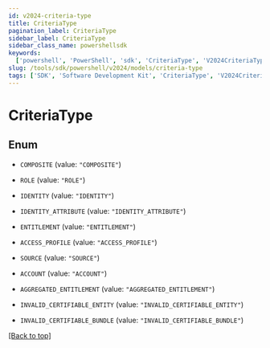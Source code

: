 ```yaml
---
id: v2024-criteria-type
title: CriteriaType
pagination_label: CriteriaType
sidebar_label: CriteriaType
sidebar_class_name: powershellsdk
keywords:
  ['powershell', 'PowerShell', 'sdk', 'CriteriaType', 'V2024CriteriaType']
slug: /tools/sdk/powershell/v2024/models/criteria-type
tags: ['SDK', 'Software Development Kit', 'CriteriaType', 'V2024CriteriaType']
---
```


# CriteriaType

## Enum

- `COMPOSITE` (value: `"COMPOSITE"`)

- `ROLE` (value: `"ROLE"`)

- `IDENTITY` (value: `"IDENTITY"`)

- `IDENTITY_ATTRIBUTE` (value: `"IDENTITY_ATTRIBUTE"`)

- `ENTITLEMENT` (value: `"ENTITLEMENT"`)

- `ACCESS_PROFILE` (value: `"ACCESS_PROFILE"`)

- `SOURCE` (value: `"SOURCE"`)

- `ACCOUNT` (value: `"ACCOUNT"`)

- `AGGREGATED_ENTITLEMENT` (value: `"AGGREGATED_ENTITLEMENT"`)

- `INVALID_CERTIFIABLE_ENTITY` (value: `"INVALID_CERTIFIABLE_ENTITY"`)

- `INVALID_CERTIFIABLE_BUNDLE` (value: `"INVALID_CERTIFIABLE_BUNDLE"`)

[[Back to top]](#)
